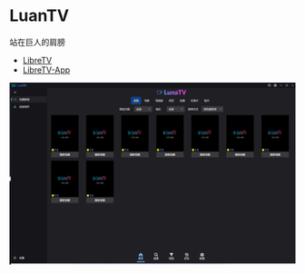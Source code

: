 ﻿# LuanTV

站在巨人的肩膀

- [LibreTV](https://github.com/LibreSpark/LibreTV)
- [LibreTV-App](https://github.com/KeyRotate/LibreTV-App)

![tvshow.png](screenshots/tvshow.jpg)
